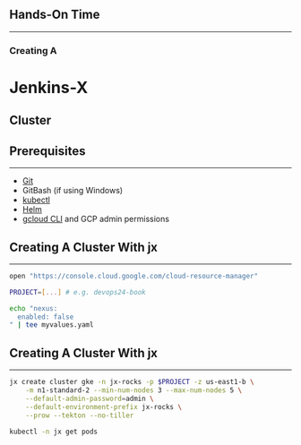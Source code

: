 ## Hands-On Time

---

### Creating A
# Jenkins-X
## Cluster


## Prerequisites

---

* [Git](https://git-scm.com/)
* GitBash (if using Windows)
* [kubectl](https://kubernetes.io/docs/tasks/tools/install-kubectl/)
* [Helm](https://helm.sh/)
* [gcloud CLI](https://cloud.google.com/sdk/docs/quickstarts) and GCP admin permissions


## Creating A Cluster With jx

---

```bash
open "https://console.cloud.google.com/cloud-resource-manager"

PROJECT=[...] # e.g. devops24-book

echo "nexus:
  enabled: false
" | tee myvalues.yaml
```


## Creating A Cluster With jx

---

```bash
jx create cluster gke -n jx-rocks -p $PROJECT -z us-east1-b \
    -m n1-standard-2 --min-num-nodes 3 --max-num-nodes 5 \
    --default-admin-password=admin \
    --default-environment-prefix jx-rocks \
    --prow --tekton --no-tiller

kubectl -n jx get pods
```

